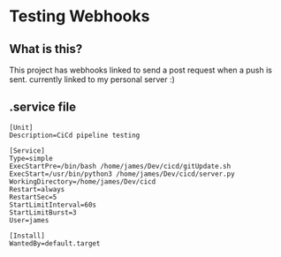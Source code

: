 # Testing Webhooks

## What is this?
This project has webhooks linked to send a post request when a push is sent. 
     currently linked to my personal server :)

## .service file

    [Unit]
    Description=CiCd pipeline testing

    [Service]
    Type=simple
    ExecStartPre=/bin/bash /home/james/Dev/cicd/gitUpdate.sh
    ExecStart=/usr/bin/python3 /home/james/Dev/cicd/server.py
    WorkingDirectory=/home/james/Dev/cicd
    Restart=always
    RestartSec=5
    StartLimitInterval=60s
    StartLimitBurst=3
    User=james

    [Install]
    WantedBy=default.target

